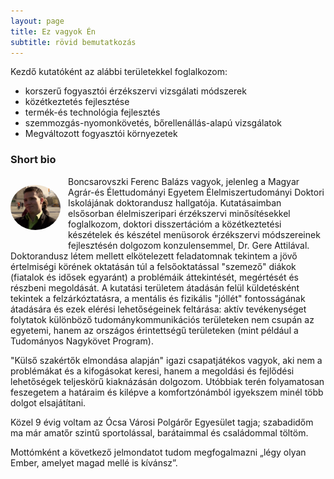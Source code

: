 ```yaml
---
layout: page
title: Ez vagyok Én                        
subtitle: rövid bemutatkozás
---
```

<p>Kezdő kutatóként az alábbi területekkel foglalkozom:</p>

<ul>
  <li>korszerű fogyasztói érzékszervi vizsgálati módszerek</li>
  <li>közétkeztetés fejlesztése</li>
  <li> termék-és technológia fejlesztés</li>
  <li>szemmozgás-nyomonkövetés, bőrellenállás-alapú vizsgálatok</li>
  <li>Megváltozott fogyasztói környezetek</li>
</ul>





### Short bio

<p style="float: left; margin-right: 12px; width: 80px;">
  <img src="/img/félprofil.png" alt="Profilkép" 
       style="width: 100%; height: auto; border-radius: 50%;">
</p>
Boncsarovszki Ferenc Balázs vagyok, jelenleg a Magyar Agrár-és Élettudományi Egyetem Élelmiszertudományi Doktori Iskolájának doktorandusz hallgatója. Kutatásaimban elsősorban élelmiszeripari érzékszervi minősítésekkel foglalkozom, 
doktori disszertációm a közétkeztetési készételek és készétel menüsorok érzékszervi módszereinek fejlesztésén dolgozom konzulensemmel, Dr. Gere Attilával. Doktorandusz létem mellett elkötelezett feladatomnak tekintem a jövő értelmiségi körének oktatásán túl a felsőoktatással "szemező" diákok (fiatalok és idősek egyaránt) a problémáik áttekintését, megértését és részbeni megoldását. A kutatási területem átadásán felül küldetésként tekintek a felzárkóztatásra, a mentális és fizikális "jóllét" fontosságának átadására és ezek elérési lehetőségeinek feltárása: aktív tevékenységet folytatok különböző tudománykommunikációs területeken nem csupán az egyetemi, hanem az országos érintettségű területeken (mint például a Tudományos Nagykövet Program).



"Külső szakértők elmondása alapján" igazi csapatjátékos vagyok, aki nem a problémákat és a kifogásokat keresi, hanem a megoldási és fejlődési lehetőségek teljeskörű kiaknázásán dolgozom. Utóbbiak terén folyamatosan feszegetem a határaim és kilépve a komfortzónámból igyekszem minél több dolgot elsajátítani. 

Közel 9 évig voltam az Ócsa Városi Polgárőr Egyesület tagja; szabadidőm ma már amatőr szintű sportolással, barátaimmal és családommal töltöm.  

Mottómként a következő jelmondatot tudom megfogalmazni  „légy olyan Ember, amelyet magad mellé is kívánsz”.
